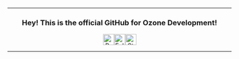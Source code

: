 <hr>
<div align="center">
  <h3>Hey! This is the official GitHub for Ozone Development!</h3>
  <p>
    <!-- credits: vast -->
    <div style="display: flex; justify-content: center; align-items: center;">
      <img height="25" src="https://api.visitorbadge.io/api/VisitorHit?user=OzoneDevelopment&countColor=%234293f5" alt="Profile Views"/>
      <img height="25" src="https://img.shields.io/github/followers/OzoneDevelopment?color=4293f5&style=for-the-badge&logo=github&label=Followers" alt="Followers"/>
      <img height="25" src="https://img.shields.io/github/stars/OzoneDevelopment?color=4293f5&style=for-the-badge&logo=github&label=Stars" alt="Stars"/>
    </div>
  </p>
</div>
<hr>
